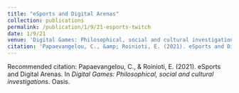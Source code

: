 ```yaml
---
title: "eSports and Digital Arenas"
collection: publications
permalink: /publication/1/9/21-esports-twitch
date: 1/9/21
venue: 'Digital Games: Philosophical, social and cultural investigations'
citation: 'Papaevangelou, C., &amp; Roinioti, E. (2021). eSports and Digital Arenas. In <i>Digital Games: Philosophical, social and cultural investigations</i>. Oasis.'
---
```

Recommended citation: Papaevangelou, C., & Roinioti, E. (2021). eSports and Digital Arenas. In <i>Digital Games: Philosophical, social and cultural investigations</i>. Oasis.